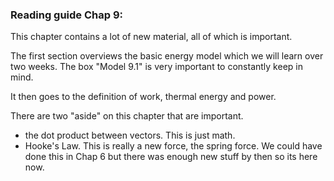 ### Reading guide Chap 9: 

This chapter contains a lot of new material, all of which is important. 

The first section overviews the basic energy model which we will learn over two weeks. The box "Model 9.1" is very important to constantly keep in mind. 

It then goes to the definition of work, thermal energy and power. 

There are two "aside" on this chapter that are important. 

* the dot product between vectors. This is just math. 
* Hooke's Law. This is really a new force, the spring force. We could have done this in Chap 6 but there was enough new stuff by then so its here now. 